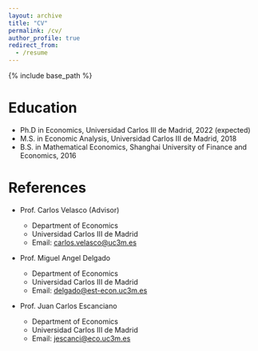 ```yaml
---
layout: archive
title: "CV"
permalink: /cv/
author_profile: true
redirect_from:
  - /resume
---
```


{% include base_path %}

Education
======
* Ph.D in Economics, Universidad Carlos III de Madrid, 2022 (expected) 
* M.S. in Economic Analysis, Universidad Carlos III de Madrid, 2018
* B.S. in Mathematical Economics, Shanghai University of Finance and Economics, 2016

  
References
======
* Prof. Carlos Velasco (Advisor)
  * Department of Economics
  * Universidad Carlos III de Madrid
  * Email: carlos.velasco@uc3m.es

* Prof. Miguel Angel Delgado 
  * Department of Economics
  * Universidad Carlos III de Madrid
  * Email: delgado@est-econ.uc3m.es

* Prof. Juan Carlos Escanciano 
  * Department of Economics
  * Universidad Carlos III de Madrid
  * Email: jescanci@eco.uc3m.es 


